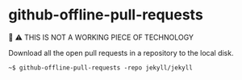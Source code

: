 # github-offline-pull-requests

:construction: :warning: THIS IS NOT A WORKING PIECE OF TECHNOLOGY

Download all the open pull requests in a repository to the local disk.

```shell
~$ github-offline-pull-requests -repo jekyll/jekyll
```
